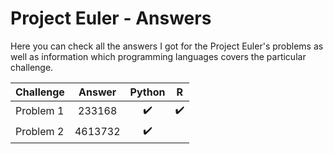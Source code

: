 # Project Euler - Answers

Here you can check all the answers I got for the Project Euler's problems as well as information which programming languages covers the particular challenge.

| Challenge     | Answer        | Python           | R                |
| ------------- |:-------------:|:----------------:|:----------------:|
| Problem 1     | 233168        |:heavy_check_mark:|:heavy_check_mark:|
| Problem 2     | 4613732       |:heavy_check_mark:|                  |
